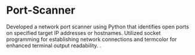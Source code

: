 # Port-Scanner
Developed a network port scanner using Python that identifies open ports on specified target IP addresses or hostnames. Utilized socket programming for establishing network connections and termcolor for enhanced terminal output readability. .
